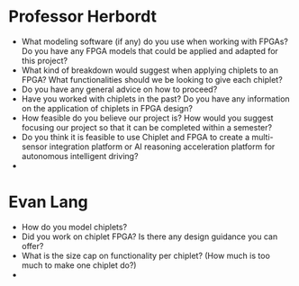 # Professor Herbordt
- What modeling software (if any) do you use when working with FPGAs? Do you have any FPGA models that could be applied and adapted for this project?
- What kind of breakdown would suggest when applying chiplets to an FPGA? What functionalities should we be looking to give each chiplet?
- Do you have any general advice on how to proceed?
- Have you worked with chiplets in the past? Do you have any information on the application of chiplets in FPGA design?
- How feasible do you believe our project is? How would you suggest focusing our project so that it can be completed within a semester?
- Do you think it is feasible to use Chiplet and FPGA to create a multi-sensor integration platform or AI reasoning acceleration platform for autonomous intelligent driving?
- 

# Evan Lang
- How do you model chiplets?
- Did you work on chiplet FPGA? Is there any design guidance you can offer?
- What is the size cap on functionality per chiplet? (How much is too much to make one chiplet do?)
- 
